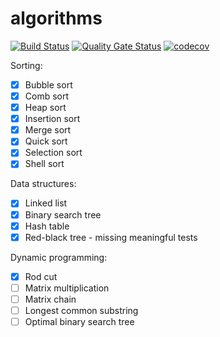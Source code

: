 # algorithms

[![Build Status](https://travis-ci.org/pociot/algorithms.svg?branch=master)](https://travis-ci.org/pociot/algorithms)
[![Quality Gate Status](https://sonarcloud.io/api/project_badges/measure?project=pociot_algorithms&metric=alert_status)](https://sonarcloud.io/dashboard?id=pociot_algorithms)
[![codecov](https://codecov.io/gh/pociot/algorithms/branch/master/graph/badge.svg)](https://codecov.io/gh/pociot/algorithms)

Sorting:
- [x] Bubble sort
- [x] Comb sort
- [x] Heap sort
- [x] Insertion sort
- [x] Merge sort
- [x] Quick sort
- [x] Selection sort
- [x] Shell sort

Data structures:
- [x] Linked list
- [x] Binary search tree
- [x] Hash table 
- [x] Red-black tree - missing meaningful tests

Dynamic programming:
- [x] Rod cut
- [ ] Matrix multiplication
- [ ] Matrix chain
- [ ] Longest common substring
- [ ] Optimal binary search tree
